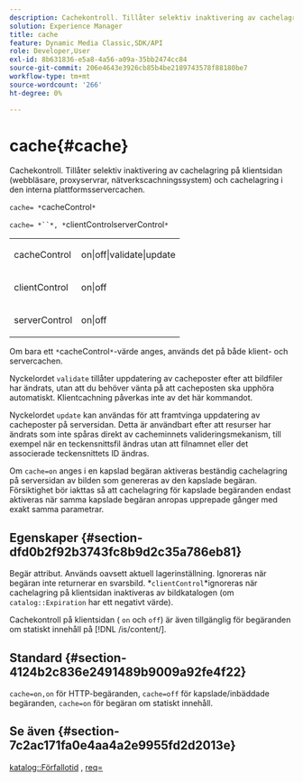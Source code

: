 ```yaml
---
description: Cachekontroll. Tillåter selektiv inaktivering av cachelagring på klientsidan (webbläsare, proxyservrar, nätverkscachningssystem) och cachelagring i den interna plattformsservercachen.
solution: Experience Manager
title: cache
feature: Dynamic Media Classic,SDK/API
role: Developer,User
exl-id: 8b631836-e5a8-4a56-a09a-35bb2474cc84
source-git-commit: 206e4643e3926cb85b4be2189743578f88180be7
workflow-type: tm+mt
source-wordcount: '266'
ht-degree: 0%

---
```


# cache{#cache}

Cachekontroll. Tillåter selektiv inaktivering av cachelagring på klientsidan (webbläsare, proxyservrar, nätverkscachningssystem) och cachelagring i den interna plattformsservercachen.

`cache= *`cacheControl`*`

`cache= *``*, *`clientControlserverControl`*`

<table id="simpletable_70ACECAEA02F400C83B598FA13F1D00B"> 
 <tr class="strow"> 
  <td class="stentry"> <p><span class="codeph"> <span class="varname"> cacheControl</span></span> </p> </td> 
  <td class="stentry"> <p><span class="codeph"> on|off|validate|update</span> </p> </td> 
 </tr> 
 <tr class="strow"> 
  <td class="stentry"> <p><span class="codeph"> <span class="varname"> clientControl</span></span> </p></td> 
  <td class="stentry"> <p><span class="codeph"> on|off</span> </p></td> 
 </tr> 
 <tr class="strow"> 
  <td class="stentry"> <p><span class="codeph"> <span class="varname"> serverControl</span></span> </p></td> 
  <td class="stentry"> <p><span class="codeph"> on|off</span> </p></td> 
 </tr> 
</table>

Om bara ett `*`cacheControl`*`-värde anges, används det på både klient- och servercachen.

Nyckelordet `validate` tillåter uppdatering av cacheposter efter att bildfiler har ändrats, utan att du behöver vänta på att cacheposten ska upphöra automatiskt. Klientcachning påverkas inte av det här kommandot.

Nyckelordet `update` kan användas för att framtvinga uppdatering av cacheposter på serversidan. Detta är användbart efter att resurser har ändrats som inte spåras direkt av cacheminnets valideringsmekanism, till exempel när en teckensnittsfil ändras utan att filnamnet eller det associerade teckensnittets ID ändras.

Om `cache=on` anges i en kapslad begäran aktiveras beständig cachelagring på serversidan av bilden som genereras av den kapslade begäran. Försiktighet bör iakttas så att cachelagring för kapslade begäranden endast aktiveras när samma kapslade begäran anropas upprepade gånger med exakt samma parametrar.

## Egenskaper {#section-dfd0b2f92b3743fc8b9d2c35a786eb81}

Begär attribut. Används oavsett aktuell lagerinställning. Ignoreras när begäran inte returnerar en svarsbild. *`clientControl`*ignoreras när cachelagring på klientsidan inaktiveras av bildkatalogen (om `catalog::Expiration` har ett negativt värde).

Cachekontroll på klientsidan ( `on` och `off`) är även tillgänglig för begäranden om statiskt innehåll på [!DNL /is/content/].

## Standard {#section-4124b2c836e2491489b9009a92fe4f22}

`cache=on,on` för HTTP-begäranden,  `cache=off` för kapslade/inbäddade begäranden,  `cache=on` för begäran om statiskt innehåll.

## Se även {#section-7c2ac171fa0e4aa4a2e9955fd2d2013e}

[katalog::Förfallotid](../../../../../is-api/image-catalog/image-serving-api-ref/c-image-catalog-reference/c-image-svg-data-reference/c-image-data-reference/r-expiration-cat.md#reference-a7afd668ecbb4d2da65d86259aa6a28a) ,  [req=](../../../../../is-api/http-ref/image-serving-api-ref/c-http-protocol-reference/c-command-reference/r-req/r-req.md#reference-907cdb4a97034db7ad94695f25552e76)
